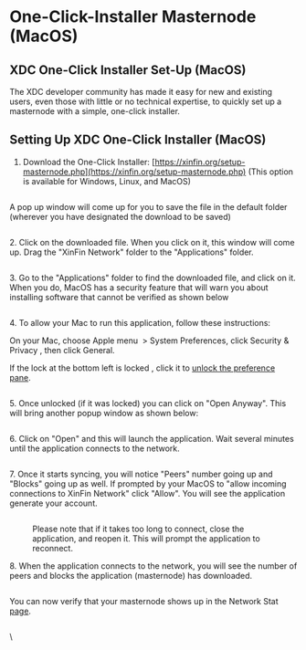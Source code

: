 # One-Click-Installer Masternode (MacOS)

## XDC One-Click Installer Set-Up (MacOS)

The XDC developer community has made it easy for new and existing users, even those with little or no technical expertise, to quickly set up a masternode with a simple, one-click installer.&#x20;



## Setting Up XDC One-Click Installer (MacOS)

1. Download the One-Click Installer: [https://xinfin.org/setup-masternode.php](https://xinfin.org/setup-masternode.php) (This option is available for Windows, Linux, and MacOS)

<figure><img src="../../.gitbook/assets/Screen Shot 2022-10-13 at 12.10.25 PM.png" alt=""><figcaption></figcaption></figure>

A pop up window will come up for you to save the file in the default folder (wherever you have designated the download to be saved)

<figure><img src="../../.gitbook/assets/Screen Shot 2022-10-13 at 12.15.00 PM.png" alt=""><figcaption></figcaption></figure>

2\. Click on the downloaded file. When you click on it, this window will come up. Drag the "XinFin Network" folder to the "Applications" folder.

<figure><img src="../../.gitbook/assets/Screen Shot 2022-10-13 at 12.22.27 PM.png" alt=""><figcaption></figcaption></figure>

3\. Go to the "Applications" folder to find the downloaded file, and click on it. When you do, MacOS has a security feature that will warn you about installing software that cannot be verified as shown below

<figure><img src="../../.gitbook/assets/Screen Shot 2022-10-13 at 12.34.06 PM.png" alt=""><figcaption></figcaption></figure>

4\. To allow your Mac to run this application, follow these instructions: &#x20;

On your Mac, choose Apple menu <img src="https://help.apple.com/assets/62A8ED2F99A5D0045E612A42/62A8ED3DCA32D1047032C8FF/en_US/2f77cc85238452e25cb517130188bf99.png" alt="" data-size="line"> > System Preferences, click Security & Privacy <img src="https://help.apple.com/assets/62A8ED2F99A5D0045E612A42/62A8ED3DCA32D1047032C8FF/en_US/106ba2d7107ef06182690a344e00b1ce.png" alt="" data-size="line">, then click General. &#x20;

If the lock at the bottom left is locked <img src="https://help.apple.com/assets/62A8ED2F99A5D0045E612A42/62A8ED3DCA32D1047032C8FF/en_US/a8a5ee69528b666cac6f440e93618aaa.png" alt="" data-size="line">, click it to [unlock the preference pane](https://support.apple.com/guide/?platform=mac\&product=mac-help\&vanityname=unlock-a-preference-pane\&version=12.0\&locale=en\_US\&topicid=GLOSF17CC995\&type=ddm\&platformOSVersion=12.0\&aside=true).

<figure><img src="../../.gitbook/assets/Screen Shot 2022-10-13 at 12.47.54 PM.png" alt=""><figcaption></figcaption></figure>

5\. Once unlocked (if it was locked) you can click on "Open Anyway".  This will bring another popup window as shown below:&#x20;

<figure><img src="../../.gitbook/assets/Screen Shot 2022-10-13 at 12.54.06 PM.png" alt=""><figcaption></figcaption></figure>

6\.  Click on "Open" and this will launch the application. Wait several minutes until the application connects to the network.&#x20;

<figure><img src="../../.gitbook/assets/Screen Shot 2022-10-13 at 12.55.37 PM.png" alt=""><figcaption></figcaption></figure>

7\.  Once it starts syncing, you will notice "Peers" number going up and "Blocks" going up as well.  If prompted by your MacOS to "allow incoming connections to XinFin Network" click "Allow".  You will see the application generate your account. &#x20;

<figure><img src="../../.gitbook/assets/Screen Shot 2022-10-13 at 2.10.20 PM.png" alt=""><figcaption><p>Please note that if it takes too long to connect, close the application, and reopen it. This will prompt the application to reconnect. </p></figcaption></figure>

8\.  When the application connects to the network, you will see the number of peers and blocks the application (masternode) has downloaded. &#x20;

<figure><img src="../../.gitbook/assets/Screen Shot 2022-10-13 at 2.43.35 PM.png" alt=""><figcaption></figcaption></figure>

You can now verify that your masternode shows up in the Network Stat [page](https://www.xinfin.network/#stats).

<figure><img src="../../.gitbook/assets/Screen Shot 2022-10-13 at 3.00.00 PM.png" alt=""><figcaption></figcaption></figure>

&#x20;

\
